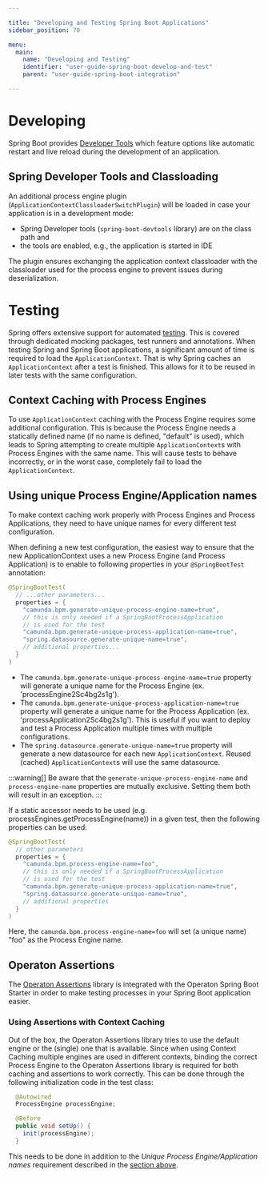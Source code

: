 ```yaml
---

title: "Developing and Testing Spring Boot Applications"
sidebar_position: 70

menu:
  main:
    name: "Developing and Testing"
    identifier: "user-guide-spring-boot-develop-and-test"
    parent: "user-guide-spring-boot-integration"

---
```


# Developing

Spring Boot provides [Developer Tools](https://docs.spring.io/spring-boot/docs/current/reference/html/using.html#using.devtools) which feature options like automatic restart and live reload during the development of an application.

## Spring Developer Tools and Classloading

An additional process engine plugin (`ApplicationContextClassloaderSwitchPlugin`) will be loaded in case your application is in a development mode:

* Spring Developer tools (`spring-boot-devtools` library) are on the class path and
* the tools are enabled, e.g., the application is started in IDE

The plugin ensures exchanging the application context classloader with the classloader used for the process engine to prevent issues during deserialization.

# Testing

Spring offers extensive support for automated [testing](https://docs.spring.io/spring/docs/current/spring-framework-reference/testing.html#testing-introduction).
This is covered through dedicated mocking packages, test runners and annotations.
When testing Spring and Spring Boot applications, a significant amount of time is
required to load the `ApplicationContext`. That is why Spring caches an `ApplicationContext`
after a test is finished. This allows for it to be reused in later tests with the same configuration.

## Context Caching with Process Engines

To use `ApplicationContext` caching with the Process Engine requires some additional configuration.
This is because the Process Engine needs a statically defined name (if no name is defined, "default" is used),
which leads to Spring attempting to create multiple `ApplicationContext`s with Process Engines with the
same name. This will cause tests to behave incorrectly, or in the worst case, completely fail to load the `ApplicationContext`.

## Using unique Process Engine/Application names

To make context caching work properly with Process Engines and Process Applications,
they need to have unique names for every different test configuration.

When defining a new test configuration, the easiest way to ensure that the new ApplicationContext
uses a new Process Engine (and Process Application) is to enable to following properties
in your `@SpringBootTest` annotation:

```java
@SpringBootTest(
  // ...other parameters...
  properties = {
    "camunda.bpm.generate-unique-process-engine-name=true",
    // this is only needed if a SpringBootProcessApplication
    // is used for the test
    "camunda.bpm.generate-unique-process-application-name=true",
    "spring.datasource.generate-unique-name=true",
    // additional properties...
  }
)
```

* The `camunda.bpm.generate-unique-process-engine-name=true` property will generate
a unique name for the Process Engine (ex. 'processEngine2Sc4bg2s1g').
* The `camunda.bpm.generate-unique-process-application-name=true` property will generate
a unique name for the Process Application (ex. 'processApplication2Sc4bg2s1g'). This is useful
if you want to deploy and test a Process Application multiple times with multiple configurations.
* The `spring.datasource.generate-unique-name=true` property will generate a new datasource for
each new `ApplicationContext`. Reused (cached) `ApplicationContext`s will use the same datasource.

:::warning[]
Be aware that the `generate-unique-process-engine-name` and `process-engine-name` properties are mutually exclusive. Setting them both will result in an exception.
:::

If a static accessor needs to be used (e.g. processEngines.getProcessEngine(name)) in a given test, then the following properties can be used:

```java
@SpringBootTest(
  // other parameters
  properties = {
    "camunda.bpm.process-engine-name=foo",
    // this is only needed if a SpringBootProcessApplication
    // is used for the test
    "camunda.bpm.generate-unique-process-application-name=true",
    "spring.datasource.generate-unique-name=true",
    // additional properties
  }
)
```
Here, the `camunda.bpm.process-engine-name=foo` will set (a unique name) "foo" as the Process Engine name.

## Operaton Assertions

The [Operaton Assertions](/user-guide/testing/index.md#operaton-assertions) library is
integrated with the Operaton Spring Boot Starter in
order to make testing processes in your Spring Boot application easier.

### Using Assertions with Context Caching

Out of the box, the Operaton Assertions library tries to use the
default engine or the (single) one that is available. Since when using
Context Caching multiple engines are used in different contexts, binding
the correct Process Engine to the Operaton Assertions library is required
for both caching and assertions to work correctly. This can be done
through the following initialization code in the test class:

```java
  @Autowired
  ProcessEngine processEngine;

  @Before
  public void setUp() {
    init(processEngine);
  }
```

This needs to be done in addition to the _Unique Process
Engine/Application names_ requirement described in the
[section above](#using-unique-process-engine-application-names).
